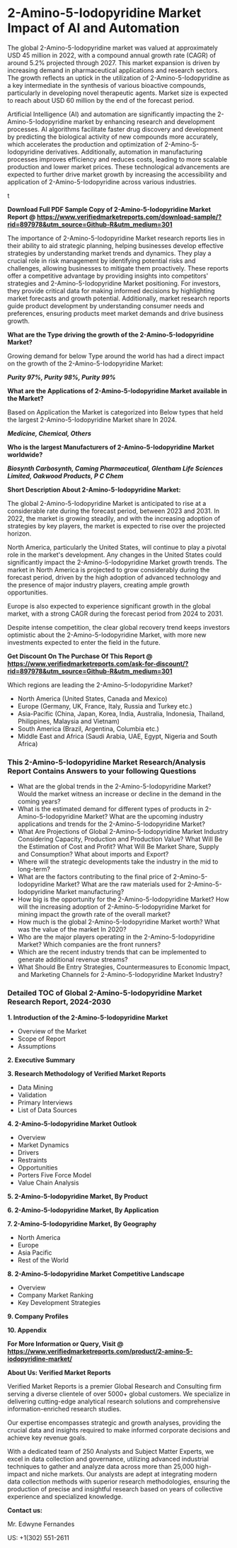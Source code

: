 <meta name="title" content="Global 2-Amino-5-Iodopyridine Market Impact of AI and Automation"><meta name="description" content="The global 2-Amino-5-Iodopyridine market was valued at approximately USD 45 million in 2022, with a compound annual growth rate (CAGR) of around 5.2% projected through"><meta name="title" content="2-Amino-5-Iodopyridine Market Size, Share, Scope, Trends, Growth, Opportunities, Analysis, Forecast"><h1>2-Amino-5-Iodopyridine Market Impact of AI and Automation</h1><p>The global 2-Amino-5-Iodopyridine market was valued at approximately USD 45 million in 2022, with a compound annual growth rate (CAGR) of around 5.2% projected through 2027. This market expansion is driven by increasing demand in pharmaceutical applications and research sectors. The growth reflects an uptick in the utilization of 2-Amino-5-Iodopyridine as a key intermediate in the synthesis of various bioactive compounds, particularly in developing novel therapeutic agents. Market size is expected to reach about USD 60 million by the end of the forecast period.</p><p>Artificial Intelligence (AI) and automation are significantly impacting the 2-Amino-5-Iodopyridine market by enhancing research and development processes. AI algorithms facilitate faster drug discovery and development by predicting the biological activity of new compounds more accurately, which accelerates the production and optimization of 2-Amino-5-Iodopyridine derivatives. Additionally, automation in manufacturing processes improves efficiency and reduces costs, leading to more scalable production and lower market prices. These technological advancements are expected to further drive market growth by increasing the accessibility and application of 2-Amino-5-Iodopyridine across various industries.</p>t</p><p id="" class=""><strong>Download Full PDF Sample Copy of 2-Amino-5-Iodopyridine Market Report @ <a href="https://www.verifiedmarketreports.com/download-sample/?rid=897978&utm_source=Github-R&utm_medium=301" target="_blank">https://www.verifiedmarketreports.com/download-sample/?rid=897978&utm_source=Github-R&utm_medium=301</a></strong></p><p>The importance of&nbsp;2-Amino-5-Iodopyridine Market research reports lies in their ability to aid strategic planning, helping businesses develop effective strategies by understanding market trends and dynamics. They play a crucial role in risk management by identifying potential risks and challenges, allowing businesses to mitigate them proactively. These reports offer a competitive advantage by providing insights into competitors' strategies and 2-Amino-5-Iodopyridine Market positioning. For investors, they provide critical data for making informed decisions by highlighting market forecasts and growth potential. Additionally, market research reports guide product development by understanding consumer needs and preferences, ensuring products meet market demands and drive business growth.</p><p><strong>What are the&nbsp;Type driving the growth of the 2-Amino-5-Iodopyridine Market?</strong></p><p id="" class="">Growing demand for below Type around the world has had a direct impact on the growth of the 2-Amino-5-Iodopyridine Market:</p><em><strong>Purity 97%, Purity 98%, Purity 99%</strong></em></p><strong>What are the&nbsp;Applications&nbsp;of 2-Amino-5-Iodopyridine Market available in the Market?</strong></p><p id="" class="">Based on Application the Market is categorized into Below types that held the largest 2-Amino-5-Iodopyridine Market share In 2024.</p><em><strong>Medicine, Chemical, Others</strong></em></p><strong>Who is the largest Manufacturers of 2-Amino-5-Iodopyridine Market worldwide?</strong></p><p><em><strong>Biosynth Carbosynth, Caming Pharmaceutical, Glentham Life Sciences Limited, Oakwood Products, P C Chem</strong></em></p><p id="" class=""><strong>Short Description About 2-Amino-5-Iodopyridine Market:</strong></p><p>The global 2-Amino-5-Iodopyridine Market is anticipated to rise at a considerable rate during the forecast period, between 2023 and 2031. In 2022, the market is growing steadily, and with the increasing adoption of strategies by key players, the market is expected to rise over the projected horizon.</p><p>North America, particularly the United States, will continue to play a pivotal role in the market's development. Any changes in the United States could significantly impact the 2-Amino-5-Iodopyridine Market growth trends. The market in North America is projected to grow considerably during the forecast period, driven by the high adoption of advanced technology and the presence of major industry players, creating ample growth opportunities.</p><p>Europe is also expected to experience significant growth in the global market, with a strong CAGR during the forecast period from 2024 to 2031.</p><p>Despite intense competition, the clear global recovery trend keeps investors optimistic about the 2-Amino-5-Iodopyridine Market, with more new investments expected to enter the field in the future.</p><p id="" class=""><strong>Get Discount On The Purchase Of This Report @ <a href="https://www.verifiedmarketreports.com/ask-for-discount/?rid=897978&utm_source=Github-R&utm_medium=301" target="_blank">https://www.verifiedmarketreports.com/ask-for-discount/?rid=897978&utm_source=Github-R&utm_medium=301</a></strong></p>Which regions are leading the 2-Amino-5-Iodopyridine Market?</p><ul><li>North America (United States, Canada and Mexico)</li><li>Europe (Germany, UK, France, Italy, Russia and Turkey etc.)</li><li>Asia-Pacific (China, Japan, Korea, India, Australia, Indonesia, Thailand, Philippines, Malaysia and Vietnam)</li><li>South America (Brazil, Argentina, Columbia etc.)</li><li>Middle East and Africa (Saudi Arabia, UAE, Egypt, Nigeria and South Africa)</li></ul><h3 id="" class="">This 2-Amino-5-Iodopyridine Market Research/Analysis Report Contains Answers to your following Questions</h3><ul><li>What are the global trends in the 2-Amino-5-Iodopyridine Market? Would the market witness an increase or decline in the demand in the coming years?</li><li>What is the estimated demand for different types of products in 2-Amino-5-Iodopyridine Market? What are the upcoming industry applications and trends for the 2-Amino-5-Iodopyridine Market?</li><li>What Are Projections of Global 2-Amino-5-Iodopyridine Market Industry Considering Capacity, Production and Production Value? What Will Be the Estimation of Cost and Profit? What Will Be Market Share, Supply and Consumption? What about imports and Export?</li><li>Where will the strategic developments take the industry in the mid to long-term?</li><li>What are the factors contributing to the final price of 2-Amino-5-Iodopyridine Market? What are the raw materials used for 2-Amino-5-Iodopyridine Market manufacturing?</li><li>How big is the opportunity for the 2-Amino-5-Iodopyridine Market? How will the increasing adoption of 2-Amino-5-Iodopyridine Market for mining impact the growth rate of the overall market?</li><li>How much is the global 2-Amino-5-Iodopyridine Market worth? What was the value of the market In 2020?</li><li>Who are the major players operating in the 2-Amino-5-Iodopyridine Market? Which companies are the front runners?</li><li>Which are the recent industry trends that can be implemented to generate additional revenue streams?</li><li>What Should Be Entry Strategies, Countermeasures to Economic Impact, and Marketing Channels for 2-Amino-5-Iodopyridine Market Industry?</li></ul><h3 id="" class="">Detailed TOC of Global 2-Amino-5-Iodopyridine Market Research Report, 2024-2030</h3><p id="" class=""><strong>1. Introduction of the 2-Amino-5-Iodopyridine Market</strong></p><ul><li>Overview of the Market</li><li>Scope of Report</li><li>Assumptions</li></ul><p id="" class=""><strong>2. Executive Summary</strong></p><p id="" class=""><strong>3. Research Methodology of Verified Market Reports</strong></p><ul><li>Data Mining</li><li>Validation</li><li>Primary Interviews</li><li>List of Data Sources</li></ul><p id="" class=""><strong>4. 2-Amino-5-Iodopyridine Market Outlook</strong></p><ul><li>Overview</li><li>Market Dynamics</li><li>Drivers</li><li>Restraints</li><li>Opportunities</li><li>Porters Five Force Model</li><li>Value Chain Analysis</li></ul><p id="" class=""><strong>5. 2-Amino-5-Iodopyridine Market, By Product</strong></p><p id="" class=""><strong>6. 2-Amino-5-Iodopyridine Market, By Application</strong></p><p id="" class=""><strong>7. 2-Amino-5-Iodopyridine Market, By Geography</strong></p><ul><li>North America</li><li>Europe</li><li>Asia Pacific</li><li>Rest of the World</li></ul><p id="" class=""><strong>8. 2-Amino-5-Iodopyridine Market Competitive Landscape</strong></p><ul><li>Overview</li><li>Company Market Ranking</li><li>Key Development Strategies</li></ul><p id="" class=""><strong>9. Company Profiles</strong></p><p id="" class=""><strong>10. Appendix</strong></p><p id="" class=""><strong>For More Information or Query, Visit @ <a href="https://www.verifiedmarketreports.com/product/2-amino-5-iodopyridine-market/" target="_blank">https://www.verifiedmarketreports.com/product/2-amino-5-iodopyridine-market/</a></strong></p><p id="" class=""><strong>About Us: Verified Market Reports</strong></p><p id="" class="">Verified Market Reports is a premier Global Research and Consulting firm serving a diverse clientele of over 5000+ global customers. We specialize in delivering cutting-edge analytical research solutions and comprehensive information-enriched research studies.</p><p id="" class="">Our expertise encompasses strategic and growth analyses, providing the crucial data and insights required to make informed corporate decisions and achieve key revenue goals.</p><p id="" class="">With a dedicated team of 250 Analysts and Subject Matter Experts, we excel in data collection and governance, utilizing advanced industrial techniques to gather and analyze data across more than 25,000 high-impact and niche markets. Our analysts are adept at integrating modern data collection methods with superior research methodologies, ensuring the production of precise and insightful research based on years of collective experience and specialized knowledge.</p><p id="" class=""><strong>Contact us:</strong></p><p id="" class="">Mr. Edwyne Fernandes</p><p id="" class="">US: +1(302) 551-2611</p>